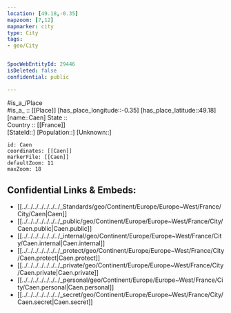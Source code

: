 ```yaml
---
location: [49.18,-0.35] 
mapzoom: [7,12] 
mapmarker: city 
type: City
tags:
- geo/City


SpocWebEntityId: 29446
isDeleted: false
confidential: public

---
```

#is_a_/Place  
#is_a_ :: [[Place]] 
[has_place_longitude::-0.35] 
[has_place_latitude::49.18] 
[name::Caen] 
State ::  
Country :: [[France]]  
[StateId::] 
[Population::] 
[Unknown::] 


```leaflet
id: Caen
coordinates: [[Caen]] 
markerFile: [[Caen]] 
defaultZoom: 11 
maxZoom: 18
```


## Confidential Links & Embeds: 
- [[../../../../../../../_Standards/geo/Continent/Europe/Europe~West/France/City/Caen|Caen]] 
- [[../../../../../../../_public/geo/Continent/Europe/Europe~West/France/City/Caen.public|Caen.public]] 
- [[../../../../../../../_internal/geo/Continent/Europe/Europe~West/France/City/Caen.internal|Caen.internal]] 
- [[../../../../../../../_protect/geo/Continent/Europe/Europe~West/France/City/Caen.protect|Caen.protect]] 
- [[../../../../../../../_private/geo/Continent/Europe/Europe~West/France/City/Caen.private|Caen.private]] 
- [[../../../../../../../_personal/geo/Continent/Europe/Europe~West/France/City/Caen.personal|Caen.personal]] 
- [[../../../../../../../_secret/geo/Continent/Europe/Europe~West/France/City/Caen.secret|Caen.secret]] 
